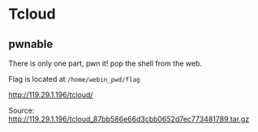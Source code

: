 # Tcloud #
## pwnable ##


There is only one part, pwn it! pop the shell from the web.

Flag is located at `/home/webin_pwd/flag`

http://119.29.1.196/tcloud/

Source: http://119.29.1.196/tcloud_87bb586e66d3cbb0652d7ec773481789.tar.gz
